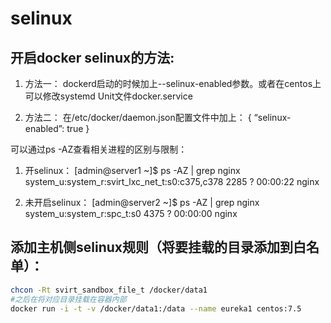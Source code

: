 # selinux

## 开启docker selinux的方法:
1. 方法一：
dockerd启动的时候加上--selinux-enabled参数。或者在centos上可以修改systemd Unit文件docker.service

2. 方法二：
在/etc/docker/daemon.json配置文件中加上：
{
    “selinux-enabled”: true
}

可以通过ps -AZ查看相关进程的区别与限制：
1. 开selinux：
[admin@server1 ~]$ ps -AZ | grep nginx
system_u:system_r:svirt_lxc_net_t:s0:c375,c378 2285 ? 00:00:22 nginx

2. 未开启selinux：
[admin@server2 ~]$ ps -AZ | grep nginx
system_u:system_r:spc_t:s0       4375 ?        00:00:00 nginx

## 添加主机侧selinux规则（将要挂载的目录添加到白名单）：
```bash
chcon -Rt svirt_sandbox_file_t /docker/data1
#之后在将对应目录挂载在容器内部
docker run -i -t -v /docker/data1:/data --name eureka1 centos:7.5
```
